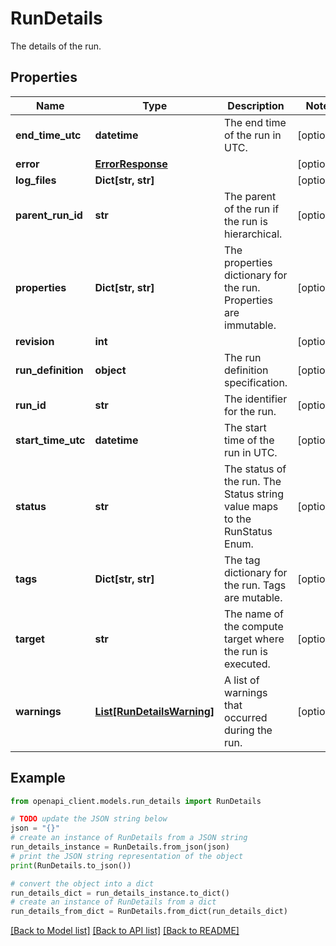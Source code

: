 # RunDetails

The details of the run.

## Properties

Name | Type | Description | Notes
------------ | ------------- | ------------- | -------------
**end_time_utc** | **datetime** | The end time of the run in UTC. | [optional] 
**error** | [**ErrorResponse**](ErrorResponse.md) |  | [optional] 
**log_files** | **Dict[str, str]** |  | [optional] 
**parent_run_id** | **str** | The parent of the run if the run is hierarchical. | [optional] 
**properties** | **Dict[str, str]** | The properties dictionary for the run. Properties are immutable. | [optional] 
**revision** | **int** |  | [optional] 
**run_definition** | **object** | The run definition specification. | [optional] 
**run_id** | **str** | The identifier for the run. | [optional] 
**start_time_utc** | **datetime** | The start time of the run in UTC. | [optional] 
**status** | **str** | The status of the run. The Status string value maps to the RunStatus Enum. | [optional] 
**tags** | **Dict[str, str]** | The tag dictionary for the run. Tags are mutable. | [optional] 
**target** | **str** | The name of the compute target where the run is executed. | [optional] 
**warnings** | [**List[RunDetailsWarning]**](RunDetailsWarning.md) | A list of warnings that occurred during the run. | [optional] 

## Example

```python
from openapi_client.models.run_details import RunDetails

# TODO update the JSON string below
json = "{}"
# create an instance of RunDetails from a JSON string
run_details_instance = RunDetails.from_json(json)
# print the JSON string representation of the object
print(RunDetails.to_json())

# convert the object into a dict
run_details_dict = run_details_instance.to_dict()
# create an instance of RunDetails from a dict
run_details_from_dict = RunDetails.from_dict(run_details_dict)
```
[[Back to Model list]](../README.md#documentation-for-models) [[Back to API list]](../README.md#documentation-for-api-endpoints) [[Back to README]](../README.md)


